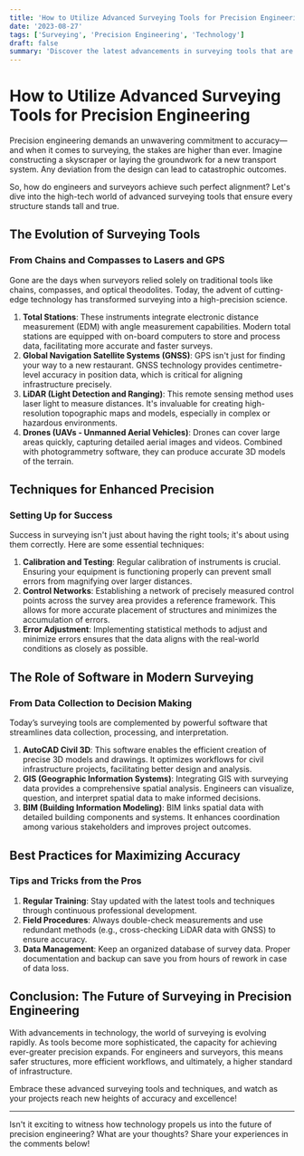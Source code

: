 ```yaml
---
title: 'How to Utilize Advanced Surveying Tools for Precision Engineering'
date: '2023-08-27'
tags: ['Surveying', 'Precision Engineering', 'Technology']
draft: false
summary: 'Discover the latest advancements in surveying tools that are revolutionizing the field of precision engineering. Learn about the technologies, techniques, and best practices that ensure pinpoint accuracy in your engineering projects.'
---
```


# How to Utilize Advanced Surveying Tools for Precision Engineering

Precision engineering demands an unwavering commitment to accuracy—and when it comes to surveying, the stakes are higher than ever. Imagine constructing a skyscraper or laying the groundwork for a new transport system. Any deviation from the design can lead to catastrophic outcomes.

So, how do engineers and surveyors achieve such perfect alignment? Let's dive into the high-tech world of advanced surveying tools that ensure every structure stands tall and true.

## The Evolution of Surveying Tools

### From Chains and Compasses to Lasers and GPS

Gone are the days when surveyors relied solely on traditional tools like chains, compasses, and optical theodolites. Today, the advent of cutting-edge technology has transformed surveying into a high-precision science.

1. **Total Stations**: These instruments integrate electronic distance measurement (EDM) with angle measurement capabilities. Modern total stations are equipped with on-board computers to store and process data, facilitating more accurate and faster surveys.
2. **Global Navigation Satellite Systems (GNSS)**: GPS isn't just for finding your way to a new restaurant. GNSS technology provides centimetre-level accuracy in position data, which is critical for aligning infrastructure precisely.
3. **LiDAR (Light Detection and Ranging)**: This remote sensing method uses laser light to measure distances. It's invaluable for creating high-resolution topographic maps and models, especially in complex or hazardous environments.
4. **Drones (UAVs - Unmanned Aerial Vehicles)**: Drones can cover large areas quickly, capturing detailed aerial images and videos. Combined with photogrammetry software, they can produce accurate 3D models of the terrain.

## Techniques for Enhanced Precision

### Setting Up for Success

Success in surveying isn't just about having the right tools; it's about using them correctly. Here are some essential techniques:

1. **Calibration and Testing**: Regular calibration of instruments is crucial. Ensuring your equipment is functioning properly can prevent small errors from magnifying over larger distances.
2. **Control Networks**: Establishing a network of precisely measured control points across the survey area provides a reference framework. This allows for more accurate placement of structures and minimizes the accumulation of errors.
3. **Error Adjustment**: Implementing statistical methods to adjust and minimize errors ensures that the data aligns with the real-world conditions as closely as possible.

## The Role of Software in Modern Surveying

### From Data Collection to Decision Making

Today’s surveying tools are complemented by powerful software that streamlines data collection, processing, and interpretation.

1. **AutoCAD Civil 3D**: This software enables the efficient creation of precise 3D models and drawings. It optimizes workflows for civil infrastructure projects, facilitating better design and analysis.
2. **GIS (Geographic Information Systems)**: Integrating GIS with surveying data provides a comprehensive spatial analysis. Engineers can visualize, question, and interpret spatial data to make informed decisions.
3. **BIM (Building Information Modeling)**: BIM links spatial data with detailed building components and systems. It enhances coordination among various stakeholders and improves project outcomes.

## Best Practices for Maximizing Accuracy

### Tips and Tricks from the Pros

1. **Regular Training**: Stay updated with the latest tools and techniques through continuous professional development.
2. **Field Procedures**: Always double-check measurements and use redundant methods (e.g., cross-checking LiDAR data with GNSS) to ensure accuracy.
3. **Data Management**: Keep an organized database of survey data. Proper documentation and backup can save you from hours of rework in case of data loss.

## Conclusion: The Future of Surveying in Precision Engineering

With advancements in technology, the world of surveying is evolving rapidly. As tools become more sophisticated, the capacity for achieving ever-greater precision expands. For engineers and surveyors, this means safer structures, more efficient workflows, and ultimately, a higher standard of infrastructure.

Embrace these advanced surveying tools and techniques, and watch as your projects reach new heights of accuracy and excellence!

---

Isn't it exciting to witness how technology propels us into the future of precision engineering? What are your thoughts? Share your experiences in the comments below!